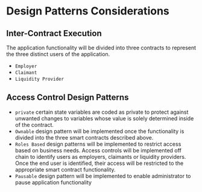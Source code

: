 # Design Patterns Considerations
## Inter-Contract Execution

The application functionality will be divided into three contracts to represent the three distinct users of the application. 
- `Employer` 
- `Claimant` 
- `Liquidity Provider` 

## Access Control Design Patterns

- `private` certain state variables are coded as private to protect against unwanted changes to variables whose value is solely determined inside of the contract. 
- `Ownable` design pattern will be implemented once the functionality is divided into the three smart contracts described above. 
- `Roles Based` design patterns will be implemented to restrict access based on business needs. Access controls will be implemented off chain to identify users as employers, claimants or liquidity providers. Once the end user is identified, their access will be restricted to the appropriate smart contract functionality. 
- `Pausable` design pattern will be implemented to enable administrator to pause application functionality 